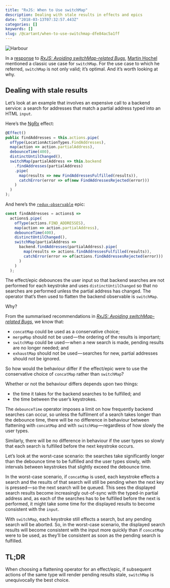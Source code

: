 ```yaml
---
title: "RxJS: When to Use switchMap"
description: Dealing with stale results in effects and epics
date: "2018-03-13T07:32:57.443Z"
categories: []
keywords: []
slug: /@cartant/when-to-use-switchmap-dfe84ac5a1ff
---
```


![Harbour](title.jpeg "Photo by Geran de Klerk on Unsplash")

In a [response](https://medium.com/@martin_hotell/this-article-should-be-carved-in-stone-and-a-must-read-to-any-epic-effect-user-cd22912eedd5) to [_RxJS: Avoiding switchMap-related Bugs_](/avoiding-switchmap-related-bugs/), [Martin Hochel](https://twitter.com/martin_hotell) mentioned a classic use case for `switchMap`. For the use case to which he referred, `switchMap` is not only valid; it’s optimal. And it’s worth looking at why.

## Dealing with stale results

Let’s look at an example that involves an expensive call to a backend service: a search for addresses that match a partial address typed into an HTML `input`.

Here’s the [NgRx](https://github.com/ngrx/platform) effect:

```ts
@Effect()
public findAddresses = this.actions.pipe(
  ofType(LocationActionTypes.FindAddresses),
  map(action => action.partialAddress),
  debounceTime(400),
  distinctUntilChanged(),
  switchMap(partialAddress => this.backend
    .findAddresses(partialAddress)
    .pipe(
      map(results => new FindAddressesFulfilled(results)),
      catchError(error => of(new FindAddressesRejected(error)))
    )
  )
);
```

And here’s the [`redux-observable`](https://github.com/redux-observable/redux-observable) epic:

```ts
const findAddresses = actions$ =>
  actions$.pipe(
    ofType(actions.FIND_ADDRESSES),
    map(action => action.partialAddress),
    debounceTime(400),
    distinctUntilChanged(),
    switchMap(partialAddress =>
      backend.findAddresses(partialAddress).pipe(
        map(results => actions.findAddressesFulfilled(results)),
        catchError(error => of(actions.findAddressesRejected(error)))
      )
    )
  );
```

The effect/epic debounces the user input so that backend searches are not performed for each keystroke and uses `distinctUntilChanged` so that no searches are performed unless the partial address has changed. The operator that’s then used to flatten the backend observable is `switchMap`.

Why?

From the summarised recommendations in [_RxJS: Avoiding switchMap-related Bugs_](/avoiding-switchmap-related-bugs/), we know that:

- `concatMap` could be used as a conservative choice;
- `mergeMap` should not be used — the ordering of the results is important;
- `switchMap` could be used — when a new search is made, pending results are no longer needed; and
- `exhaustMap` should not be used — searches for new, partial addresses should not be ignored.

So how would the behaviour differ if the effect/epic were to use the conservative choice of `concatMap` rather than `switchMap`?

Whether or not the behaviour differs depends upon two things:

- the time it takes for the backend searches to be fulfilled; and
- the time between the user’s keystrokes.

The `debounceTime` operator imposes a limit on how frequently backend searches can occur, so unless the fulfilment of a search takes longer than the debounce time, there will be no difference in behaviour between flattening with `concatMap` and with `switchMap` — regardless of how slowly the user types.

Similarly, there will be no difference in behaviour if the user types so slowly that each search is fulfilled before the next keystroke occurs.

Let’s look at the worst-case scenario: the searches take significantly longer than the debounce time to be fulfilled and the user types slowly, with intervals between keystrokes that slightly exceed the debounce time.

In the worst-case scenario, if `concatMap` is used, each keystroke effects a search and the results of that search will still be pending when the next key is pressed — so the next search will be queued. This sees the displayed search results become increasingly out-of-sync with the typed-in partial address and, as each of the searches has to be fulfilled before the next is performed, it might take some time for the displayed results to become consistent with the `input`.

With `switchMap`, each keystroke still effects a search, but any pending search will be aborted. So, in the worst-case scenario, the displayed search results will become consistent with the input more quickly than if `concatMap` were to be used, as they’ll be consistent as soon as the pending search is fulfilled.

## TL;DR

When choosing a flattening operator for an effect/epic, if subsequent actions of the same type will render pending results stale, `switchMap` is unequivocally the best choice.
